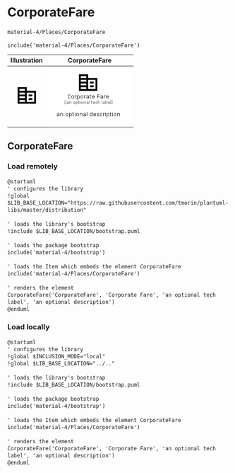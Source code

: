 # CorporateFare


```text
material-4/Places/CorporateFare
```

```text
include('material-4/Places/CorporateFare')
```



| Illustration | CorporateFare |
| :---: | :---: |
| ![illustration for Illustration](../../material-4/Places/CorporateFare.png) | ![illustration for CorporateFare](../../material-4/Places/CorporateFare.Local.png) |




## CorporateFare

### Load remotely
```plantuml
@startuml
' configures the library
!global $LIB_BASE_LOCATION="https://raw.githubusercontent.com/tmorin/plantuml-libs/master/distribution"

' loads the library's bootstrap
!include $LIB_BASE_LOCATION/bootstrap.puml

' loads the package bootstrap
include('material-4/bootstrap')

' loads the Item which embeds the element CorporateFare
include('material-4/Places/CorporateFare')

' renders the element
CorporateFare('CorporateFare', 'Corporate Fare', 'an optional tech label', 'an optional description')
@enduml
```

### Load locally
```plantuml
@startuml
' configures the library
!global $INCLUSION_MODE="local"
!global $LIB_BASE_LOCATION="../.."

' loads the library's bootstrap
!include $LIB_BASE_LOCATION/bootstrap.puml

' loads the package bootstrap
include('material-4/bootstrap')

' loads the Item which embeds the element CorporateFare
include('material-4/Places/CorporateFare')

' renders the element
CorporateFare('CorporateFare', 'Corporate Fare', 'an optional tech label', 'an optional description')
@enduml
```

